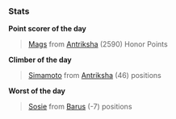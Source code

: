 

### Stats

**Point scorer of the day**
>[Mags](/#/character/Antriksha/491254) from [Antriksha](/#/ranking/Antriksha)  (2590) Honor Points


**Climber of the day**
>[Simamoto](/#/character/Antriksha/866981) from [Antriksha](/#/ranking/Antriksha)  (46) positions


**Worst of the day**
>[Sosie](/#/character/Barus/632210) from [Barus](/#/ranking/Barus)  (-7) positions


